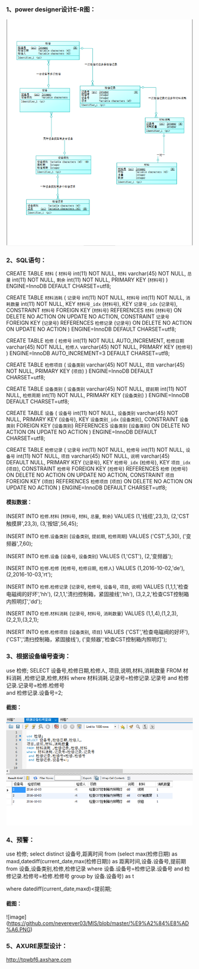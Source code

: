 ### 1、power designer设计E-R图：

![image](https://github.com/neverever03/MIS/blob/master/er.PNG)

### 2、SQL语句：
CREATE TABLE `材料` (
  `材料号` int(11) NOT NULL,
  `材料` varchar(45) NOT NULL,
  `总量` int(11) NOT NULL,
  `剩余` int(11) NOT NULL,
  PRIMARY KEY (`材料号`)
) ENGINE=InnoDB DEFAULT CHARSET=utf8;

CREATE TABLE `材料消耗` (
  `记录号` int(11) NOT NULL,
  `材料号` int(11) NOT NULL,
  `消耗数量` int(11) NOT NULL,
  KEY `材料号_idx` (`材料号`),
  KEY `记录号_idx` (`记录号`),
  CONSTRAINT `材料号` FOREIGN KEY (`材料号`) REFERENCES `材料` (`材料号`) ON DELETE NO ACTION ON UPDATE NO ACTION,
  CONSTRAINT `记录号` FOREIGN KEY (`记录号`) REFERENCES `检修记录` (`记录号`) ON DELETE NO ACTION ON UPDATE NO ACTION
) ENGINE=InnoDB DEFAULT CHARSET=utf8;

CREATE TABLE `检修` (
  `检修号` int(11) NOT NULL AUTO_INCREMENT,
  `检修日期` varchar(45) NOT NULL,
  `检修人` varchar(45) NOT NULL,
  PRIMARY KEY (`检修号`)
) ENGINE=InnoDB AUTO_INCREMENT=3 DEFAULT CHARSET=utf8;

CREATE TABLE `检修项目` (
  `设备类别` varchar(45) NOT NULL,
  `项目` varchar(45) NOT NULL,
  PRIMARY KEY (`项目`)
) ENGINE=InnoDB DEFAULT CHARSET=utf8;

CREATE TABLE `设备类别` (
  `设备类别` varchar(45) NOT NULL,
  `提前期` int(11) NOT NULL,
  `检修周期` int(11) NOT NULL,
  PRIMARY KEY (`设备类别`)
) ENGINE=InnoDB DEFAULT CHARSET=utf8;

CREATE TABLE `设备` (
  `设备号` int(11) NOT NULL,
  `设备类别` varchar(45) NOT NULL,
  PRIMARY KEY (`设备号`),
  KEY `设备类别_idx` (`设备类别`),
  CONSTRAINT `设备类别` FOREIGN KEY (`设备类别`) REFERENCES `设备类别` (`设备类别`) ON DELETE NO ACTION ON UPDATE NO ACTION
) ENGINE=InnoDB DEFAULT CHARSET=utf8;


CREATE TABLE `检修记录` (
  `记录号` int(11) NOT NULL,
  `检修号` int(11) NOT NULL,
  `设备号` int(11) NOT NULL,
  `项目` varchar(45) NOT NULL,
  `说明` varchar(45) DEFAULT NULL,
  PRIMARY KEY (`记录号`),
  KEY `检修号_idx` (`检修号`),
  KEY `项目_idx` (`项目`),
  CONSTRAINT `检修号` FOREIGN KEY (`检修号`) REFERENCES `检修` (`检修号`) ON DELETE NO ACTION ON UPDATE NO ACTION,
  CONSTRAINT `项目` FOREIGN KEY (`项目`) REFERENCES `检修项目` (`项目`) ON DELETE NO ACTION ON UPDATE NO ACTION
) ENGINE=InnoDB DEFAULT CHARSET=utf8;
 
#### 模拟数据：
 INSERT INTO `检修`.`材料`
(`材料号`,
`材料`,
`总量`,
`剩余`)
VALUES
(1,'线缆',23,3),
(2,'CST触摸屏',23,3),
(3,'按钮',56,45);

INSERT INTO `检修`.`设备类别`
(`设备类别`,
`提前期`,
`检修周期`)
VALUES
('CST',5,30),
('变频器',7,60);

INSERT INTO `检修`.`设备`
(`设备号`,
`设备类别`)
VALUES
(1,'CST'),
(2,'变频器');

INSERT INTO `检修`.`检修`
(`检修号`,
`检修日期`,
`检修人`)
VALUES
(1,2016-10-02,'de'),
(2,2016-10-03,'rt');

INSERT INTO `检修`.`检修记录`
(`记录号`,
`检修号`,
`设备号`,
`项目`,
`说明`)
VALUES
(1,1,1,'检查电磁阀的好坏','hh'),
(2,1,1,'清扫控制箱，紧固接线','hh'),
(3,2,2,'检查CST控制箱内照明灯','dd');

INSERT INTO `检修`.`材料消耗`
(`记录号`,
`材料号`,
`消耗数量`)
VALUES
(1,1,4),(1,2,3),(2,2,1),(3,2,1);

INSERT INTO `检修`.`检修项目`
(`设备类别`,
`项目`)
VALUES
('CST','检查电磁阀的好坏'),
('CST','清扫控制箱，紧固接线'),
('变频器','检查CST控制箱内照明灯');

### 3、根据设备编号查询：
use 检修;
SELECT 设备号,检修日期,检修人,
项目,说明,材料,消耗数量 
FROM 材料消耗 ,检修记录,检修,材料
where 材料消耗.记录号=检修记录.记录号
 and 检修记录.记录号=检修.检修号  
 and 检修记录.设备号=2;
 
#### 截图：
![image](https://github.com/neverever03/MIS/blob/master/%E6%8A%A5%E5%91%8A.PNG)

### 4、预警：
   use 检修;
 select distinct  设备号,距离时间 from 
						(select max(检修日期) as maxd,datediff(current_date,max(检修日期)) as 距离时间,设备.设备号,提前期 
						from 设备,设备类别,检修,检修记录
						where 设备.设备号=检修记录.设备号 and 检修记录.检修号=检修.检修号
                        group by 设备.设备号) as t
                        
 where datediff(current_date,maxd)<提前期;
 
#### 截图：
![image] (https://github.com/neverever03/MIS/blob/master/%E9%A2%84%E8%AD%A6.PNG)
 
### 5、AXURE原型设计：
http://tqwbf6.axshare.com
